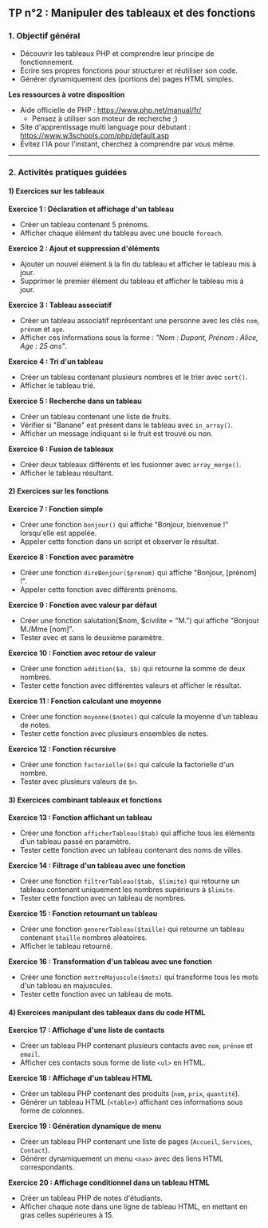 ## TP n°2 : Manipuler des tableaux et des fonctions

### **1. Objectif général**

* Découvrir les tableaux PHP et comprendre leur principe de fonctionnement.
* Écrire ses propres fonctions pour structurer et réutiliser son code.
* Générer dynamiquement des (portions de) pages HTML simples.

**Les ressources à votre disposition**

- Aide officielle de PHP : https://www.php.net/manual/fr/
  - Pensez à utiliser son moteur de recherche ;)
- Site d'apprentissage multi language pour débutant : https://www.w3schools.com/php/default.asp
- Évitez l'IA pour l'instant, cherchez à comprendre par vous même.

---

### **2. Activités pratiques guidées**

#### **1) Exercices sur les tableaux**

**Exercice 1 : Déclaration et affichage d'un tableau**

- Créer un tableau contenant 5 prénoms.
- Afficher chaque élément du tableau avec une boucle `foreach`.

**Exercice 2 : Ajout et suppression d'éléments**

- Ajouter un nouvel élément à la fin du tableau et afficher le tableau mis à jour.
- Supprimer le premier élément du tableau et afficher le tableau mis à jour.

**Exercice 3 : Tableau associatif**

- Créer un tableau associatif représentant une personne avec les clés `nom`, `prénom` et `age`.
- Afficher ces informations sous la forme : *"Nom : Dupont, Prénom : Alice, Age : 25 ans"*.

**Exercice 4 : Tri d'un tableau**

- Créer un tableau contenant plusieurs nombres et le trier avec `sort()`.
- Afficher le tableau trié.

**Exercice 5 : Recherche dans un tableau**

- Créer un tableau contenant une liste de fruits.
- Vérifier si "Banane" est présent dans le tableau avec `in_array()`.
- Afficher un message indiquant si le fruit est trouvé ou non.

**Exercice 6 : Fusion de tableaux**

- Créer deux tableaux différents et les fusionner avec `array_merge()`.
- Afficher le tableau résultant.

#### **2) Exercices sur les fonctions**

**Exercice 7 : Fonction simple**

- Créer une fonction `bonjour()` qui affiche "Bonjour, bienvenue !" lorsqu'elle est appelée.
- Appeler cette fonction dans un script et observer le résultat.

**Exercice 8 : Fonction avec paramètre**

- Créer une fonction `direBonjour($prenom)` qui affiche "Bonjour, [prénom] !".
- Appeler cette fonction avec différents prénoms.

**Exercice 9 : Fonction avec valeur par défaut**

- Créer une fonction salutation(\$nom, \$civilite = "M.") qui affiche "Bonjour M./Mme [nom]".
- Tester avec et sans le deuxième paramètre.

**Exercice 10 : Fonction avec retour de valeur**

- Créer une fonction `addition($a, $b)` qui retourne la somme de deux nombres.
- Tester cette fonction avec différentes valeurs et afficher le résultat.

**Exercice 11 : Fonction calculant une moyenne**

- Créer une fonction `moyenne($notes)` qui calcule la moyenne d'un tableau de notes.
- Tester cette fonction avec plusieurs ensembles de notes.

**Exercice 12 : Fonction récursive**

- Créer une fonction `factorielle($n)` qui calcule la factorielle d'un nombre.
- Tester avec plusieurs valeurs de `$n`.

#### **3) Exercices combinant tableaux et fonctions**

**Exercice 13 : Fonction affichant un tableau**

- Créer une fonction `afficherTableau($tab)` qui affiche tous les éléments d'un tableau passé en paramètre.
- Tester cette fonction avec un tableau contenant des noms de villes.

**Exercice 14 : Filtrage d'un tableau avec une fonction**

- Créer une fonction `filtrerTableau($tab, $limite)` qui retourne un tableau contenant uniquement les nombres supérieurs à `$limite`.
- Tester cette fonction avec un tableau de nombres.

**Exercice 15 : Fonction retournant un tableau**

- Créer une fonction `genererTableau($taille)` qui retourne un tableau contenant `$taille` nombres aléatoires.
- Afficher le tableau retourné.

**Exercice 16 : Transformation d'un tableau avec une fonction**

- Créer une fonction `mettreMajuscule($mots)` qui transforme tous les mots d'un tableau en majuscules.
- Tester cette fonction avec un tableau de mots.

#### **4) Exercices manipulant des tableaux dans du code HTML**

**Exercice 17 : Affichage d'une liste de contacts**

- Créer un tableau PHP contenant plusieurs contacts avec `nom`, `prénom` et `email`.
- Afficher ces contacts sous forme de liste `<ul>` en HTML.

**Exercice 18 : Affichage d'un tableau HTML**

- Créer un tableau PHP contenant des produits (`nom`, `prix`, `quantité`).
- Générer un tableau HTML (`<table>`) affichant ces informations sous forme de colonnes.

**Exercice 19 : Génération dynamique de menu**

- Créer un tableau PHP contenant une liste de pages (`Accueil`, `Services`, `Contact`).
- Générer dynamiquement un menu `<nav>` avec des liens HTML correspondants.

**Exercice 20 : Affichage conditionnel dans un tableau HTML**

- Créer un tableau PHP de notes d'étudiants.
- Afficher chaque note dans une ligne de tableau HTML, en mettant en gras celles supérieures à 15.

